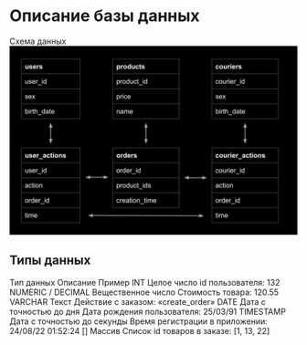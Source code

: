 # Описание базы данных

Схема данных
![Схема данных](https://github.com/Dariya1105/portfolio/blob/main/2023_01_24_214337_negate.jpeg)

## Типы данных


Тип данных	Описание	Пример
INT	Целое число	id пользователя: 132
NUMERIC / DECIMAL	Вещественное число	Стоимость товара: 120.55
VARCHAR	Текст	Действие с заказом: «create_order»
DATE	Дата с точностью до дня	Дата рождения пользователя: 25/03/91
TIMESTAMP	Дата с точностью до секунды	Время регистрации в приложении: 24/08/22 01:52:24
[]	Массив	Список id товаров в заказе: [1, 13, 22]
